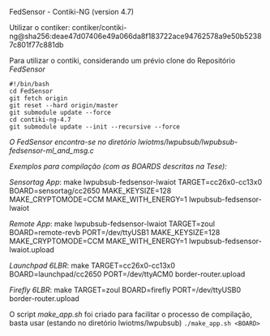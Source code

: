 FedSensor - Contiki-NG (version 4.7)

Utilizar o contiker:
contiker/contiki-ng@sha256:deae47d07406e49a066da8f183722ace94762578a9e50b52387c801f77c881db


Para utilizar o contiki, considerando um prévio clone do Repositório *FedSensor*
```
#!/bin/bash
cd FedSensor
git fetch origin
git reset --hard origin/master
git submodule update --force
cd contiki-ng-4.7
git submodule update --init --recursive --force
```


*O FedSensor encontra-se no diretório lwiotms/lwpubsub/lwpubsub-fedsensor-ml_and_msg.c*

*Exemplos para compilação (com as BOARDS descritas na Tese):*

_Sensortag_
_App_: make lwpubsub-fedsensor-lwaiot TARGET=cc26x0-cc13x0 BOARD=sensortag/cc2650 MAKE_KEYSIZE=128 MAKE_CRYPTOMODE=CCM MAKE_WITH_ENERGY=1 lwpubsub-fedsensor-lwaiot

_Remote_
_App_: make lwpubsub-fedsensor-lwaiot TARGET=zoul BOARD=remote-revb PORT=/dev/ttyUSB1 MAKE_KEYSIZE=128 MAKE_CRYPTOMODE=CCM MAKE_WITH_ENERGY=1 lwpubsub-fedsensor-lwaiot.upload

_Launchpad_
_6LBR_: make TARGET=cc26x0-cc13x0 BOARD=launchpad/cc2650 PORT=/dev/ttyACM0 border-router.upload

_Firefly_
_6LBR_: make TARGET=zoul BOARD=firefly PORT=/dev/ttyUSB0 border-router.upload

O script *make_app.sh* foi criado para facilitar o processo de compilação, basta usar (estando no diretório lwiotms/lwpubsub) ``` ./make_app.sh <BOARD> ```
